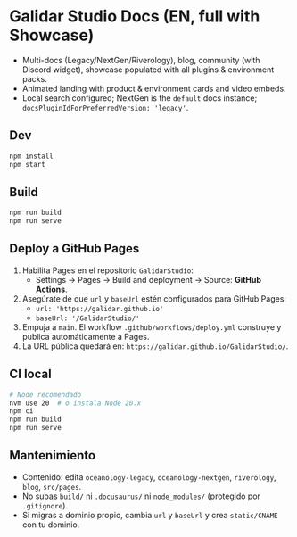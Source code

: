 # Galidar Studio Docs (EN, full with Showcase)

- Multi-docs (Legacy/NextGen/Riverology), blog, community (with Discord widget), showcase populated with all plugins & environment packs.
- Animated landing with product & environment cards and video embeds.
- Local search configured; NextGen is the `default` docs instance; `docsPluginIdForPreferredVersion: 'legacy'`.

## Dev

```bash
npm install
npm start
```

## Build

```bash
npm run build
npm run serve
```

## Deploy a GitHub Pages

1. Habilita Pages en el repositorio `GalidarStudio`:
   - Settings → Pages → Build and deployment → Source: **GitHub Actions**.
2. Asegúrate de que `url` y `baseUrl` estén configurados para GitHub Pages:
   - `url: 'https://galidar.github.io'`
   - `baseUrl: '/GalidarStudio/'`
3. Empuja a `main`. El workflow `.github/workflows/deploy.yml` construye y publica automáticamente a Pages.
4. La URL pública quedará en: `https://galidar.github.io/GalidarStudio/`.

## CI local

```bash
# Node recomendado
nvm use 20  # o instala Node 20.x
npm ci
npm run build
npm run serve
```

## Mantenimiento

- Contenido: edita `oceanology-legacy`, `oceanology-nextgen`, `riverology`, `blog`, `src/pages`.
- No subas `build/` ni `.docusaurus/` ni `node_modules/` (protegido por `.gitignore`).
- Si migras a dominio propio, cambia `url` y `baseUrl` y crea `static/CNAME` con tu dominio.
